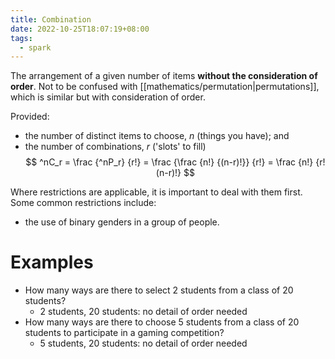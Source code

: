 ```yaml
---
title: Combination
date: 2022-10-25T18:07:19+08:00
tags:
  - spark
---
```


The arrangement of a given number of items **without the consideration of order**. Not to be confused with [[mathematics/permutation|permutations]], which is similar but with consideration of order.

Provided:
- the number of distinct items to choose, $n$ (things you have); and
- the number of combinations, $r$ ('slots' to fill)
$$
^nC_r = \frac {^nP_r} {r!} = \frac {\frac {n!} {(n-r)!}} {r!} = \frac {n!} {r!(n-r)!}
$$

Where restrictions are applicable, it is important to deal with them first. Some common restrictions include:
- the use of binary genders in a group of people.

# Examples

- How many ways are there to select 2 students from a class of 20 students?
	- 2 students, 20 students: no detail of order needed
- How many ways are there to choose 5 students from a class of 20 students to participate in a gaming competition?
	- 5 students, 20 students: no detail of order needed
